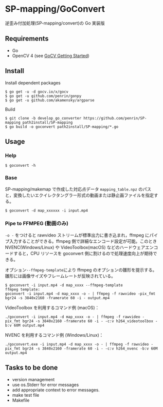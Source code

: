 SP-mapping/GoConvert
====================

逆歪み付加処理(SP-mapping/convert)の Go 実装版

Requirements
------------

 * Go
 * OpenCV 4 (see [GoCV Getting Started](https://gocv.io/getting-started/))


Install
-------

Install dependent packages

```
$ go get -u -d gocv.io/x/gocv
$ go get -u github.com/penrin/gonpy
$ go get -u github.com/akamensky/argparse
```

Build

```
$ git clone -b develop_go_converter https://github.com/penrin/SP-mapping path2install/SP-mapping
$ go build -o goconvert path2install/SP-mapping/*.go
```


Usage
-----


### Help

```
$ goconvert -h
```

### Base

SP-mapping/makemap で作成した対応点データ `mapping_table.npz` のパスと，変換したいエクイレクタングラー形式の動画または静止画ファイルを指定する。

```
$ goconvert -d map_xxxxxx -i input.mp4
```




### Pipe to FFMPEG (動画のみ)

`-o -` をつけると rawvideo ストリームが標準出力に書き込まれ，ffmpeg にパイプ入力することができる。ffmpeg 側で詳細なエンコード設定が可能。このとき NVENC(Windows/Linux) や VideoToolbox(macOS) などのハードウェアエンコードすると，CPU リソースを goconvert 側に割けるので処理速度向上が期待できる。


オプション`--ffmpeg-template`により ffmpeg のオプションの雛形を提示する。雛形には画像サイズやフレームレートが反映されている。

```
$ goconvert -i input.mp4 -d map_xxxx --ffmpeg-template 
ffmpeg template:
goconvert -i input.mp4 -d map_xxxx -o - | ffmpeg -f rawvideo -pix_fmt bgr24 -s 3840x2160 -framerate 60 -i - output.mp4
```

VideoToolbox を利用するコマンド例 (macOS)：

```
./goconvert -i input.mp4 -d map_xxxx -o - | ffmpeg -f rawvideo -pix_fmt bgr24 -s 3840x2160 -framerate 60 -i - -c:v h264_videotoolbox -b:v 60M output.mp4
```

NVENC を利用するコマンド例 (Windows/Linux)：

```
./goconvert.exe -i input.mp4 -d map_xxxx -o - | ffmpeg -f rawvideo -pix_fmt bgr24 -s 3840x2160 -framerate 60 -i - -c:v h264_nvenc -b:v 60M output.mp4
```






Tasks to be done
----------------

* version management
* use os.Stderr for error messages
* add appropriate context to error messages.
* make test file
* Makefile





